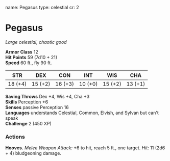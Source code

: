 name: Pegasus
type: celestial
cr: 2

# Pegasus 
_Large celestial, chaotic good_

**Armor Class** 12    
**Hit Points** 59 (7d10 + 21)    
**Speed** 60 ft., fly 90 ft. 

| STR     | DEX     | CON     | INT     | WIS     | CHA     |
|---------|---------|---------|---------|---------|---------|
| 18 (+4) | 15 (+2) | 16 (+3) | 10 (+0) | 15 (+2) | 13 (+1) |

**Saving Throws** Dex +4, Wis +4, Cha +3    
**Skills** Perception +6    
**Senses** passive Perception 16    
**Languages** understands Celestial, Common, Elvish, and Sylvan but can't speak    
**Challenge** 2 (450 XP) 

### Actions 
**Hooves.** _Melee Weapon Attack:_ +6 to hit, reach 5 ft., one target. _Hit:_ 11 (2d6 + 4) bludgeoning damage.